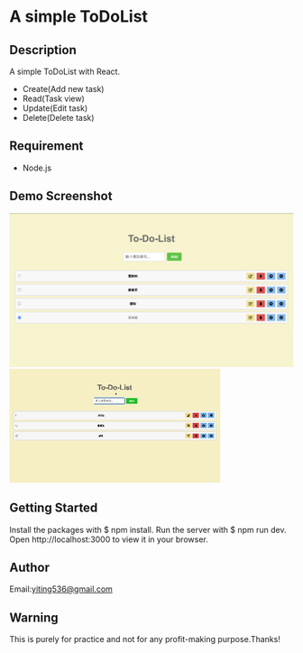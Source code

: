 # A simple ToDoList

## Description

A simple ToDoList with React.

- Create(Add new task)
- Read(Task view)
- Update(Edit task)
- Delete(Delete task)

## Requirement

- Node.js

## Demo Screenshot

![](imgs//To-Do-List-screenshot.png)
![](imgs//To-Do-List-demo.gif)

## Getting Started

Install the packages with $ npm install.
Run the server with $ npm run dev.
Open http://localhost:3000 to view it in your browser.

## Author

Email:yiting536@gmail.com

## Warning

This is purely for practice and not for any profit-making purpose.Thanks!
